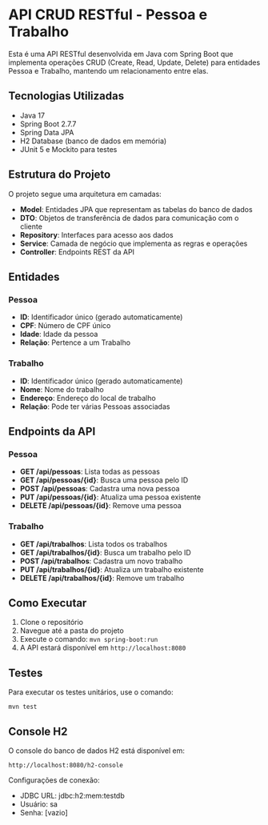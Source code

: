 # API CRUD RESTful - Pessoa e Trabalho

Esta é uma API RESTful desenvolvida em Java com Spring Boot que implementa operações CRUD (Create, Read, Update, Delete) para entidades Pessoa e Trabalho, mantendo um relacionamento entre elas.

## Tecnologias Utilizadas

- Java 17
- Spring Boot 2.7.7
- Spring Data JPA
- H2 Database (banco de dados em memória)
- JUnit 5 e Mockito para testes

## Estrutura do Projeto

O projeto segue uma arquitetura em camadas:

- **Model**: Entidades JPA que representam as tabelas do banco de dados
- **DTO**: Objetos de transferência de dados para comunicação com o cliente
- **Repository**: Interfaces para acesso aos dados
- **Service**: Camada de negócio que implementa as regras e operações
- **Controller**: Endpoints REST da API

## Entidades

### Pessoa
- **ID**: Identificador único (gerado automaticamente)
- **CPF**: Número de CPF único
- **Idade**: Idade da pessoa
- **Relação**: Pertence a um Trabalho

### Trabalho
- **ID**: Identificador único (gerado automaticamente)
- **Nome**: Nome do trabalho
- **Endereço**: Endereço do local de trabalho
- **Relação**: Pode ter várias Pessoas associadas

## Endpoints da API

### Pessoa

- **GET /api/pessoas**: Lista todas as pessoas
- **GET /api/pessoas/{id}**: Busca uma pessoa pelo ID
- **POST /api/pessoas**: Cadastra uma nova pessoa
- **PUT /api/pessoas/{id}**: Atualiza uma pessoa existente
- **DELETE /api/pessoas/{id}**: Remove uma pessoa

### Trabalho

- **GET /api/trabalhos**: Lista todos os trabalhos
- **GET /api/trabalhos/{id}**: Busca um trabalho pelo ID
- **POST /api/trabalhos**: Cadastra um novo trabalho
- **PUT /api/trabalhos/{id}**: Atualiza um trabalho existente
- **DELETE /api/trabalhos/{id}**: Remove um trabalho

## Como Executar

1. Clone o repositório
2. Navegue até a pasta do projeto
3. Execute o comando: `mvn spring-boot:run`
4. A API estará disponível em `http://localhost:8080`

## Testes

Para executar os testes unitários, use o comando:

```
mvn test
```

## Console H2

O console do banco de dados H2 está disponível em:

```
http://localhost:8080/h2-console
```

Configurações de conexão:
- JDBC URL: jdbc:h2:mem:testdb
- Usuário: sa
- Senha: [vazio] 